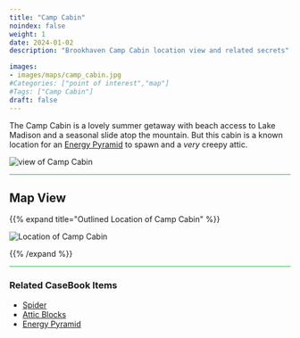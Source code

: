 ```yaml
---
title: "Camp Cabin"
noindex: false
weight: 1
date: 2024-01-02
description: "Brookhaven Camp Cabin location view and related secrets"

images:
- images/maps/camp_cabin.jpg
#Categories: ["point of interest","map"]
#Tags: ["Camp Cabin"]
draft: false
--- 
```


The Camp Cabin is a lovely summer getaway with beach access to Lake Madison and a seasonal slide atop the mountain. But this cabin is a known location for an [Energy Pyramid](/casebook/energy_pyramids/#known-locations) to spawn and a _very_ creepy attic.

![view of Camp Cabin](/images/maps/camp_cabin.jpg)


<hr style="background-color: #28b44c" size=8>

## Map View

{{% expand title="Outlined Location of Camp Cabin" %}}

![Location of Camp Cabin](/images/maps/camp-cabin.webp)

{{% /expand %}}

<hr style="background-color: #28b44c" size=8>

### Related CaseBook Items

- [Spider](/casebook/interesting/camp_cabin/#spider)
- [Attic Blocks](/casebook/interesting/camp_cabin/#blocks)
- [Energy Pyramid](/casebook/energy_pyramids/#known-locations)
